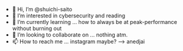 - 👋 Hi, I’m @shuichi-saito
- 👀 I’m interested in cybersecurity and reading
- 🌱 I’m currently learning ... how to always be at peak-performance without burning out
- 💞️ I’m looking to collaborate on ... nothing atm.
- 📫 How to reach me ... instagram maybe? --> anedjai
